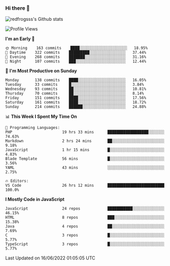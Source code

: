 ### Hi there 👋

<img src="https://github-readme-stats.vercel.app/api?username=redfrogsss&show_icons=true" alt="redfrogsss's Github stats"></img>

<!--START_SECTION:waka-->
![Profile Views](http://img.shields.io/badge/Profile%20Views-54-blue)

**I'm an Early 🐤** 

```text
🌞 Morning    163 commits    ████░░░░░░░░░░░░░░░░░░░░░   18.95% 
🌆 Daytime    322 commits    █████████░░░░░░░░░░░░░░░░   37.44% 
🌃 Evening    268 commits    ███████░░░░░░░░░░░░░░░░░░   31.16% 
🌙 Night      107 commits    ███░░░░░░░░░░░░░░░░░░░░░░   12.44%

```
📅 **I'm Most Productive on Sunday** 

```text
Monday       138 commits    ████░░░░░░░░░░░░░░░░░░░░░   16.05% 
Tuesday      33 commits     █░░░░░░░░░░░░░░░░░░░░░░░░   3.84% 
Wednesday    93 commits     ██░░░░░░░░░░░░░░░░░░░░░░░   10.81% 
Thursday     70 commits     ██░░░░░░░░░░░░░░░░░░░░░░░   8.14% 
Friday       151 commits    ████░░░░░░░░░░░░░░░░░░░░░   17.56% 
Saturday     161 commits    ████░░░░░░░░░░░░░░░░░░░░░   18.72% 
Sunday       214 commits    ██████░░░░░░░░░░░░░░░░░░░   24.88%

```


📊 **This Week I Spent My Time On** 

```text
💬 Programming Languages: 
PHP                      19 hrs 33 mins      ██████████████████░░░░░░░   74.63% 
Markdown                 2 hrs 24 mins       ██░░░░░░░░░░░░░░░░░░░░░░░   9.18% 
JavaScript               1 hr 15 mins        █░░░░░░░░░░░░░░░░░░░░░░░░   4.83% 
Blade Template           56 mins             █░░░░░░░░░░░░░░░░░░░░░░░░   3.56% 
YAML                     43 mins             ░░░░░░░░░░░░░░░░░░░░░░░░░   2.75%

🔥 Editors: 
VS Code                  26 hrs 12 mins      █████████████████████████   100.0%

```

**I Mostly Code in JavaScript** 

```text
JavaScript               24 repos            ███████████░░░░░░░░░░░░░░   46.15% 
HTML                     8 repos             ███░░░░░░░░░░░░░░░░░░░░░░   15.38% 
Java                     4 repos             ██░░░░░░░░░░░░░░░░░░░░░░░   7.69% 
C                        3 repos             █░░░░░░░░░░░░░░░░░░░░░░░░   5.77% 
TypeScript               3 repos             █░░░░░░░░░░░░░░░░░░░░░░░░   5.77%

```



 Last Updated on 16/06/2022 01:05:05 UTC
<!--END_SECTION:waka-->